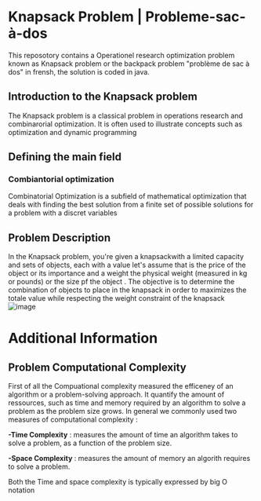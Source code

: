 # Knapsack Problem | Probleme-sac-à-dos
This reposotory contains a Operationel research optimization problem known as Knapsack problem or the backpack problem "problème de sac à dos" in frensh, the solution is coded in java.
## Introduction to the Knapsack problem
The Knapsack problem is a classical problem in operations research and combinarorial optimization. It is often used to illustrate concepts such as optimization and dynamic programming
## Defining the main field 
### Combiantorial optimization 
Combinatorial Optimization is a subfield of mathematical optimization that deals with finding the best solution from a finite set of possible solutions for a problem with a discret variables 
## Problem Description 
In the Knapsack problem, you're given a knapsackwith a limited capacity and sets of objects, each with a value let's assume that is the price of the object or its importance and a weight the physical weight (measured in kg or pounds)  or the size pf the object . The objective is to determine the combination of objects to place in the knapsack in order to maximizes the totale value while respecting the weight constraint of the knapsack  
![image](https://github.com/Arch-suzuki-MB/Probleme-sac-a-dos/assets/99597954/22075976-1419-4473-bc18-32ce36c7e628)

# Additional Information 
## Problem Computational Complexity 
First of all the Compuational complexity measured the efficeney of an algorithm or a problem-solving approach. It quantify the amount of ressources, such as time and memory required by an algorithm to solve a problem as the problem size grows. 
In general we commonly used two measures of computational complexity :

__-Time Complexity__ : measures the amount of time an algorithm takes to solve a problem, as a function of the problem size. 

__-Space Complexity__ : measures the amount of memory an algorith requires to solve a problem.

Both the Time and space complexity is typically expressed by  big O notation 
